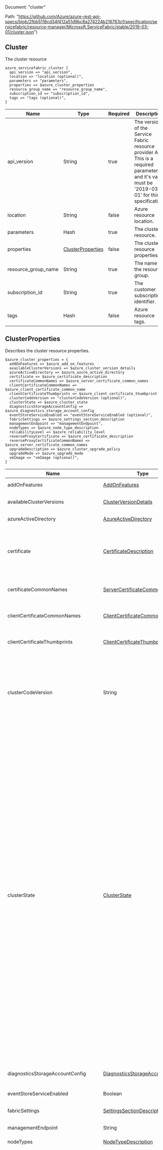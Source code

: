 Document: "cluster"


Path: "https://github.com/Azure/azure-rest-api-specs/blob/2fbb5118cd34f412a51d9bc8a274224b216763cf/specification/servicefabric/resource-manager/Microsoft.ServiceFabric/stable/2019-03-01/cluster.json")

## Cluster

The cluster resource


```puppet
azure_servicefabric_cluster {
  api_version => "api_version",
  location => "location (optional)",
  parameters => "parameters",
  properties => $azure_cluster_properties
  resource_group_name => "resource_group_name",
  subscription_id => "subscription_id",
  tags => "tags (optional)",
}
```

| Name        | Type           | Required       | Description       |
| ------------- | ------------- | ------------- | ------------- |
|api_version | String | true | The version of the Service Fabric resource provider API. This is a required parameter and it's value must be '2019-03-01' for this specification. |
|location | String | false | Azure resource location. |
|parameters | Hash | true | The cluster resource. |
|properties | [ClusterProperties](#clusterproperties) | false | The cluster resource properties |
|resource_group_name | String | true | The name of the resource group. |
|subscription_id | String | true | The customer subscription identifier. |
|tags | Hash | false | Azure resource tags. |
        
## ClusterProperties

Describes the cluster resource properties.

```puppet
$azure_cluster_properties = {
  addOnFeatures => $azure_add_on_features
  availableClusterVersions => $azure_cluster_version_details
  azureActiveDirectory => $azure_azure_active_directory
  certificate => $azure_certificate_description
  certificateCommonNames => $azure_server_certificate_common_names
  clientCertificateCommonNames => $azure_client_certificate_common_name
  clientCertificateThumbprints => $azure_client_certificate_thumbprint
  clusterCodeVersion => "clusterCodeVersion (optional)",
  clusterState => $azure_cluster_state
  diagnosticsStorageAccountConfig => $azure_diagnostics_storage_account_config
  eventStoreServiceEnabled => "eventStoreServiceEnabled (optional)",
  fabricSettings => $azure_settings_section_description
  managementEndpoint => "managementEndpoint",
  nodeTypes => $azure_node_type_description
  reliabilityLevel => $azure_reliability_level
  reverseProxyCertificate => $azure_certificate_description
  reverseProxyCertificateCommonNames => $azure_server_certificate_common_names
  upgradeDescription => $azure_cluster_upgrade_policy
  upgradeMode => $azure_upgrade_mode
  vmImage => "vmImage (optional)",
}
```

| Name        | Type           | Required       | Description       |
| ------------- | ------------- | ------------- | ------------- |
|addOnFeatures | [AddOnFeatures](#addonfeatures) | false | The list of add-on features to enable in the cluster. |
|availableClusterVersions | [ClusterVersionDetails](#clusterversiondetails) | false | The Service Fabric runtime versions available for this cluster. |
|azureActiveDirectory | [AzureActiveDirectory](#azureactivedirectory) | false | The AAD authentication settings of the cluster. |
|certificate | [CertificateDescription](#certificatedescription) | false | The certificate to use for securing the cluster. The certificate provided will be used for node to node security within the cluster, SSL certificate for cluster management endpoint and default admin client. |
|certificateCommonNames | [ServerCertificateCommonNames](#servercertificatecommonnames) | false | Describes a list of server certificates referenced by common name that are used to secure the cluster. |
|clientCertificateCommonNames | [ClientCertificateCommonName](#clientcertificatecommonname) | false | The list of client certificates referenced by common name that are allowed to manage the cluster. |
|clientCertificateThumbprints | [ClientCertificateThumbprint](#clientcertificatethumbprint) | false | The list of client certificates referenced by thumbprint that are allowed to manage the cluster. |
|clusterCodeVersion | String | false | The Service Fabric runtime version of the cluster. This property can only by set the user when **upgradeMode** is set to 'Manual'. To get list of available Service Fabric versions for new clusters use [ClusterVersion API](./ClusterVersion.md). To get the list of available version for existing clusters use **availableClusterVersions**. |
|clusterState | [ClusterState](#clusterstate) | false | The current state of the cluster.  - WaitingForNodes - Indicates that the cluster resource is created and the resource provider is waiting for Service Fabric VM extension to boot up and report to it.  - Deploying - Indicates that the Service Fabric runtime is being installed on the VMs. Cluster resource will be in this state until the cluster boots up and system services are up.  - BaselineUpgrade - Indicates that the cluster is upgrading to establishes the cluster version. This upgrade is automatically initiated when the cluster boots up for the first time.  - UpdatingUserConfiguration - Indicates that the cluster is being upgraded with the user provided configuration.  - UpdatingUserCertificate - Indicates that the cluster is being upgraded with the user provided certificate.  - UpdatingInfrastructure - Indicates that the cluster is being upgraded with the latest Service Fabric runtime version. This happens only when the **upgradeMode** is set to 'Automatic'.  - EnforcingClusterVersion - Indicates that cluster is on a different version than expected and the cluster is being upgraded to the expected version.  - UpgradeServiceUnreachable - Indicates that the system service in the cluster is no longer polling the Resource Provider. Clusters in this state cannot be managed by the Resource Provider.  - AutoScale - Indicates that the ReliabilityLevel of the cluster is being adjusted.  - Ready - Indicates that the cluster is in a stable state. |
|diagnosticsStorageAccountConfig | [DiagnosticsStorageAccountConfig](#diagnosticsstorageaccountconfig) | false | The storage account information for storing Service Fabric diagnostic logs. |
|eventStoreServiceEnabled | Boolean | false | Indicates if the event store service is enabled. |
|fabricSettings | [SettingsSectionDescription](#settingssectiondescription) | false | The list of custom fabric settings to configure the cluster. |
|managementEndpoint | String | true | The http management endpoint of the cluster. |
|nodeTypes | [NodeTypeDescription](#nodetypedescription) | true | The list of node types in the cluster. |
|reliabilityLevel | [ReliabilityLevel](#reliabilitylevel) | false | The reliability level sets the replica set size of system services. Learn about [ReliabilityLevel](https://docs.microsoft.com/en-us/azure/service-fabric/service-fabric-cluster-capacity).  - None - Run the System services with a target replica set count of 1. This should only be used for test clusters.  - Bronze - Run the System services with a target replica set count of 3. This should only be used for test clusters.  - Silver - Run the System services with a target replica set count of 5.  - Gold - Run the System services with a target replica set count of 7.  - Platinum - Run the System services with a target replica set count of 9. |
|reverseProxyCertificate | [CertificateDescription](#certificatedescription) | false | The server certificate used by reverse proxy. |
|reverseProxyCertificateCommonNames | [ServerCertificateCommonNames](#servercertificatecommonnames) | false | Describes a list of server certificates referenced by common name that are used to secure the cluster. |
|upgradeDescription | [ClusterUpgradePolicy](#clusterupgradepolicy) | false | The policy to use when upgrading the cluster. |
|upgradeMode | [UpgradeMode](#upgrademode) | false | The upgrade mode of the cluster when new Service Fabric runtime version is available.  - Automatic - The cluster will be automatically upgraded to the latest Service Fabric runtime version as soon as it is available.  - Manual - The cluster will not be automatically upgraded to the latest Service Fabric runtime version. The cluster is upgraded by setting the **clusterCodeVersion** property in the cluster resource. |
|vmImage | String | false | The VM image VMSS has been configured with. Generic names such as Windows or Linux can be used. |
        
## AddOnFeatures

Available cluster add-on features

```puppet
$azure_add_on_features = {
}
```

| Name        | Type           | Required       | Description       |
| ------------- | ------------- | ------------- | ------------- |
        
## ClusterVersionDetails

The detail of the Service Fabric runtime version result

```puppet
$azure_cluster_version_details = {
  codeVersion => "codeVersion (optional)",
  environment => $azure_cluster_environment
  supportExpiryUtc => "supportExpiryUtc (optional)",
}
```

| Name        | Type           | Required       | Description       |
| ------------- | ------------- | ------------- | ------------- |
|codeVersion | String | false | The Service Fabric runtime version of the cluster. |
|environment | [ClusterEnvironment](#clusterenvironment) | false | Indicates if this version is for Windows or Linux operating system. |
|supportExpiryUtc | String | false | The date of expiry of support of the version. |
        
## ClusterEnvironment

Cluster operating system, the default will be Windows

```puppet
$azure_cluster_environment = {
}
```

| Name        | Type           | Required       | Description       |
| ------------- | ------------- | ------------- | ------------- |
        
## AzureActiveDirectory

The settings to enable AAD authentication on the cluster.

```puppet
$azure_azure_active_directory = {
  clientApplication => "clientApplication (optional)",
  clusterApplication => "clusterApplication (optional)",
  tenantId => "tenantId (optional)",
}
```

| Name        | Type           | Required       | Description       |
| ------------- | ------------- | ------------- | ------------- |
|clientApplication | String | false | Azure active directory client application id. |
|clusterApplication | String | false | Azure active directory cluster application id. |
|tenantId | String | false | Azure active directory tenant id. |
        
## CertificateDescription

Describes the certificate details.

```puppet
$azure_certificate_description = {
  thumbprint => "thumbprint",
  thumbprintSecondary => "thumbprintSecondary (optional)",
  x509StoreName => $azure_store_name
}
```

| Name        | Type           | Required       | Description       |
| ------------- | ------------- | ------------- | ------------- |
|thumbprint | String | true | Thumbprint of the primary certificate. |
|thumbprintSecondary | String | false | Thumbprint of the secondary certificate. |
|x509StoreName | [StoreName](#storename) | false | The local certificate store location. |
        
## StoreName

The local certificate store location.

```puppet
$azure_store_name = {
}
```

| Name        | Type           | Required       | Description       |
| ------------- | ------------- | ------------- | ------------- |
        
## ServerCertificateCommonNames

Describes a list of server certificates referenced by common name that are used to secure the cluster.

```puppet
$azure_server_certificate_common_names = {
  commonNames => $azure_server_certificate_common_name
  x509StoreName => $azure_store_name
}
```

| Name        | Type           | Required       | Description       |
| ------------- | ------------- | ------------- | ------------- |
|commonNames | [ServerCertificateCommonName](#servercertificatecommonname) | false | The list of server certificates referenced by common name that are used to secure the cluster. |
|x509StoreName | [StoreName](#storename) | false | The local certificate store location. |
        
## ServerCertificateCommonName

Describes the server certificate details using common name.

```puppet
$azure_server_certificate_common_name = {
  certificateCommonName => "certificateCommonName",
  certificateIssuerThumbprint => "certificateIssuerThumbprint",
}
```

| Name        | Type           | Required       | Description       |
| ------------- | ------------- | ------------- | ------------- |
|certificateCommonName | String | true | The common name of the server certificate. |
|certificateIssuerThumbprint | String | true | The issuer thumbprint of the server certificate. |
        
        
## ClientCertificateCommonName

Describes the client certificate details using common name.

```puppet
$azure_client_certificate_common_name = {
  certificateCommonName => "certificateCommonName",
  certificateIssuerThumbprint => "certificateIssuerThumbprint",
  isAdmin => "isAdmin",
}
```

| Name        | Type           | Required       | Description       |
| ------------- | ------------- | ------------- | ------------- |
|certificateCommonName | String | true | The common name of the client certificate. |
|certificateIssuerThumbprint | String | true | The issuer thumbprint of the client certificate. |
|isAdmin | Boolean | true | Indicates if the client certificate has admin access to the cluster. Non admin clients can perform only read only operations on the cluster. |
        
## ClientCertificateThumbprint

Describes the client certificate details using thumbprint.

```puppet
$azure_client_certificate_thumbprint = {
  certificateThumbprint => "certificateThumbprint",
  isAdmin => "isAdmin",
}
```

| Name        | Type           | Required       | Description       |
| ------------- | ------------- | ------------- | ------------- |
|certificateThumbprint | String | true | The thumbprint of the client certificate. |
|isAdmin | Boolean | true | Indicates if the client certificate has admin access to the cluster. Non admin clients can perform only read only operations on the cluster. |
        
## ClusterState

The current state of the cluster.

  - WaitingForNodes - Indicates that the cluster resource is created and the resource provider is waiting for Service Fabric VM extension to boot up and report to it.
  - Deploying - Indicates that the Service Fabric runtime is being installed on the VMs. Cluster resource will be in this state until the cluster boots up and system services are up.
  - BaselineUpgrade - Indicates that the cluster is upgrading to establishes the cluster version. This upgrade is automatically initiated when the cluster boots up for the first time.
  - UpdatingUserConfiguration - Indicates that the cluster is being upgraded with the user provided configuration.
  - UpdatingUserCertificate - Indicates that the cluster is being upgraded with the user provided certificate.
  - UpdatingInfrastructure - Indicates that the cluster is being upgraded with the latest Service Fabric runtime version. This happens only when the **upgradeMode** is set to 'Automatic'.
  - EnforcingClusterVersion - Indicates that cluster is on a different version than expected and the cluster is being upgraded to the expected version.
  - UpgradeServiceUnreachable - Indicates that the system service in the cluster is no longer polling the Resource Provider. Clusters in this state cannot be managed by the Resource Provider.
  - AutoScale - Indicates that the ReliabilityLevel of the cluster is being adjusted.
  - Ready - Indicates that the cluster is in a stable state.


```puppet
$azure_cluster_state = {
}
```

| Name        | Type           | Required       | Description       |
| ------------- | ------------- | ------------- | ------------- |
        
## DiagnosticsStorageAccountConfig

The storage account information for storing Service Fabric diagnostic logs.

```puppet
$azure_diagnostics_storage_account_config = {
  blobEndpoint => "blobEndpoint",
  protectedAccountKeyName => "protectedAccountKeyName",
  queueEndpoint => "queueEndpoint",
  storageAccountName => "storageAccountName",
  tableEndpoint => "tableEndpoint",
}
```

| Name        | Type           | Required       | Description       |
| ------------- | ------------- | ------------- | ------------- |
|blobEndpoint | String | true | The blob endpoint of the azure storage account. |
|protectedAccountKeyName | String | true | The protected diagnostics storage key name. |
|queueEndpoint | String | true | The queue endpoint of the azure storage account. |
|storageAccountName | String | true | The Azure storage account name. |
|tableEndpoint | String | true | The table endpoint of the azure storage account. |
        
## SettingsSectionDescription

Describes a section in the fabric settings of the cluster.

```puppet
$azure_settings_section_description = {
  name => "name",
  parameters => $azure_settings_parameter_description
}
```

| Name        | Type           | Required       | Description       |
| ------------- | ------------- | ------------- | ------------- |
|name | String | true | The section name of the fabric settings. |
|parameters | [SettingsParameterDescription](#settingsparameterdescription) | true | The collection of parameters in the section. |
        
## SettingsParameterDescription

Describes a parameter in fabric settings of the cluster.

```puppet
$azure_settings_parameter_description = {
  name => "name",
  value => "value",
}
```

| Name        | Type           | Required       | Description       |
| ------------- | ------------- | ------------- | ------------- |
|name | String | true | The parameter name of fabric setting. |
|value | String | true | The parameter value of fabric setting. |
        
## NodeTypeDescription

Describes a node type in the cluster, each node type represents sub set of nodes in the cluster.

```puppet
$azure_node_type_description = {
  applicationPorts => $azure_endpoint_range_description
  capacities => "capacities (optional)",
  clientConnectionEndpointPort => "1234",
  durabilityLevel => $azure_durability_level
  ephemeralPorts => $azure_endpoint_range_description
  httpGatewayEndpointPort => "1234",
  isPrimary => "isPrimary",
  name => "name",
  placementProperties => "placementProperties (optional)",
  reverseProxyEndpointPort => "1234 (optional)",
  vmInstanceCount => "1234",
}
```

| Name        | Type           | Required       | Description       |
| ------------- | ------------- | ------------- | ------------- |
|applicationPorts | [EndpointRangeDescription](#endpointrangedescription) | false | The range of ports from which cluster assigned port to Service Fabric applications. |
|capacities | Hash | false | The capacity tags applied to the nodes in the node type, the cluster resource manager uses these tags to understand how much resource a node has. |
|clientConnectionEndpointPort | Integer | true | The TCP cluster management endpoint port. |
|durabilityLevel | [DurabilityLevel](#durabilitylevel) | false | The durability level of the node type. Learn about [DurabilityLevel](https://docs.microsoft.com/en-us/azure/service-fabric/service-fabric-cluster-capacity).  - Bronze - No privileges. This is the default.  - Silver - The infrastructure jobs can be paused for a duration of 10 minutes per UD.  - Gold - The infrastructure jobs can be paused for a duration of 2 hours per UD. Gold durability can be enabled only on full node VM skus like D15_V2, G5 etc. |
|ephemeralPorts | [EndpointRangeDescription](#endpointrangedescription) | false | The range of ephemeral ports that nodes in this node type should be configured with. |
|httpGatewayEndpointPort | Integer | true | The HTTP cluster management endpoint port. |
|isPrimary | Boolean | true | The node type on which system services will run. Only one node type should be marked as primary. Primary node type cannot be deleted or changed for existing clusters. |
|name | String | true | The name of the node type. |
|placementProperties | Hash | false | The placement tags applied to nodes in the node type, which can be used to indicate where certain services (workload) should run. |
|reverseProxyEndpointPort | Integer | false | The endpoint used by reverse proxy. |
|vmInstanceCount | Integer | true | The number of nodes in the node type. This count should match the capacity property in the corresponding VirtualMachineScaleSet resource. |
        
## EndpointRangeDescription

Port range details

```puppet
$azure_endpoint_range_description = {
  endPort => "1234",
  startPort => "1234",
}
```

| Name        | Type           | Required       | Description       |
| ------------- | ------------- | ------------- | ------------- |
|endPort | Integer | true | End port of a range of ports |
|startPort | Integer | true | Starting port of a range of ports |
        
## DurabilityLevel

The durability level of the node type. Learn about [DurabilityLevel](https://docs.microsoft.com/en-us/azure/service-fabric/service-fabric-cluster-capacity).

  - Bronze - No privileges. This is the default.
  - Silver - The infrastructure jobs can be paused for a duration of 10 minutes per UD.
  - Gold - The infrastructure jobs can be paused for a duration of 2 hours per UD. Gold durability can be enabled only on full node VM skus like D15_V2, G5 etc.


```puppet
$azure_durability_level = {
}
```

| Name        | Type           | Required       | Description       |
| ------------- | ------------- | ------------- | ------------- |
        
        
## ReliabilityLevel

The reliability level sets the replica set size of system services. Learn about [ReliabilityLevel](https://docs.microsoft.com/en-us/azure/service-fabric/service-fabric-cluster-capacity).

  - None - Run the System services with a target replica set count of 1. This should only be used for test clusters.
  - Bronze - Run the System services with a target replica set count of 3. This should only be used for test clusters.
  - Silver - Run the System services with a target replica set count of 5.
  - Gold - Run the System services with a target replica set count of 7.
  - Platinum - Run the System services with a target replica set count of 9.


```puppet
$azure_reliability_level = {
}
```

| Name        | Type           | Required       | Description       |
| ------------- | ------------- | ------------- | ------------- |
        
        
        
## ClusterUpgradePolicy

Describes the policy used when upgrading the cluster.

```puppet
$azure_cluster_upgrade_policy = {
  deltaHealthPolicy => $azure_cluster_upgrade_delta_health_policy
  forceRestart => "forceRestart (optional)",
  healthCheckRetryTimeout => "healthCheckRetryTimeout",
  healthCheckStableDuration => "healthCheckStableDuration",
  healthCheckWaitDuration => "healthCheckWaitDuration",
  healthPolicy => $azure_cluster_health_policy
  upgradeDomainTimeout => "upgradeDomainTimeout",
  upgradeReplicaSetCheckTimeout => "upgradeReplicaSetCheckTimeout",
  upgradeTimeout => "upgradeTimeout",
}
```

| Name        | Type           | Required       | Description       |
| ------------- | ------------- | ------------- | ------------- |
|deltaHealthPolicy | [ClusterUpgradeDeltaHealthPolicy](#clusterupgradedeltahealthpolicy) | false | The cluster delta health policy used when upgrading the cluster. |
|forceRestart | Boolean | false | If true, then processes are forcefully restarted during upgrade even when the code version has not changed (the upgrade only changes configuration or data). |
|healthCheckRetryTimeout | String | true | The amount of time to retry health evaluation when the application or cluster is unhealthy before the upgrade rolls back. The timeout can be in either hh:mm:ss or in d.hh:mm:ss.ms format. |
|healthCheckStableDuration | String | true | The amount of time that the application or cluster must remain healthy before the upgrade proceeds to the next upgrade domain. The duration can be in either hh:mm:ss or in d.hh:mm:ss.ms format. |
|healthCheckWaitDuration | String | true | The length of time to wait after completing an upgrade domain before performing health checks. The duration can be in either hh:mm:ss or in d.hh:mm:ss.ms format. |
|healthPolicy | [ClusterHealthPolicy](#clusterhealthpolicy) | true | The cluster health policy used when upgrading the cluster. |
|upgradeDomainTimeout | String | true | The amount of time each upgrade domain has to complete before the upgrade rolls back. The timeout can be in either hh:mm:ss or in d.hh:mm:ss.ms format. |
|upgradeReplicaSetCheckTimeout | String | true | The maximum amount of time to block processing of an upgrade domain and prevent loss of availability when there are unexpected issues. When this timeout expires, processing of the upgrade domain will proceed regardless of availability loss issues. The timeout is reset at the start of each upgrade domain. The timeout can be in either hh:mm:ss or in d.hh:mm:ss.ms format. |
|upgradeTimeout | String | true | The amount of time the overall upgrade has to complete before the upgrade rolls back. The timeout can be in either hh:mm:ss or in d.hh:mm:ss.ms format. |
        
## ClusterUpgradeDeltaHealthPolicy

Describes the delta health policies for the cluster upgrade.

```puppet
$azure_cluster_upgrade_delta_health_policy = {
  applicationDeltaHealthPolicies => $azure_application_delta_health_policy_map
  maxPercentDeltaUnhealthyApplications => "1234",
  maxPercentDeltaUnhealthyNodes => "1234",
  maxPercentUpgradeDomainDeltaUnhealthyNodes => "1234",
}
```

| Name        | Type           | Required       | Description       |
| ------------- | ------------- | ------------- | ------------- |
|applicationDeltaHealthPolicies | [ApplicationDeltaHealthPolicyMap](#applicationdeltahealthpolicymap) | false | Defines the application delta health policy map used to evaluate the health of an application or one of its child entities when upgrading the cluster. |
|maxPercentDeltaUnhealthyApplications | Integer | true | The maximum allowed percentage of applications health degradation allowed during cluster upgrades.The delta is measured between the state of the applications at the beginning of upgrade and the state of the applications at the time of the health evaluation.The check is performed after every upgrade domain upgrade completion to make sure the global state of the cluster is within tolerated limits. System services are not included in this. |
|maxPercentDeltaUnhealthyNodes | Integer | true | The maximum allowed percentage of nodes health degradation allowed during cluster upgrades.The delta is measured between the state of the nodes at the beginning of upgrade and the state of the nodes at the time of the health evaluation.The check is performed after every upgrade domain upgrade completion to make sure the global state of the cluster is within tolerated limits. |
|maxPercentUpgradeDomainDeltaUnhealthyNodes | Integer | true | The maximum allowed percentage of upgrade domain nodes health degradation allowed during cluster upgrades.The delta is measured between the state of the upgrade domain nodes at the beginning of upgrade and the state of the upgrade domain nodes at the time of the health evaluation.The check is performed after every upgrade domain upgrade completion for all completed upgrade domains to make sure the state of the upgrade domains is within tolerated limits. |
        
## ApplicationDeltaHealthPolicyMap

Defines a map that contains specific application delta health policies for different applications.
Each entry specifies as key the application name and as value an ApplicationDeltaHealthPolicy used to evaluate the application health when upgrading the cluster.
The application name should include the 'fabric:' URI scheme.
The map is empty by default.


```puppet
$azure_application_delta_health_policy_map = {
}
```

| Name        | Type           | Required       | Description       |
| ------------- | ------------- | ------------- | ------------- |
        
## ClusterHealthPolicy

Defines a health policy used to evaluate the health of the cluster or of a cluster node.


```puppet
$azure_cluster_health_policy = {
  applicationHealthPolicies => $azure_application_health_policy_map
  maxPercentUnhealthyApplications => "1234 (optional)",
  maxPercentUnhealthyNodes => "1234 (optional)",
}
```

| Name        | Type           | Required       | Description       |
| ------------- | ------------- | ------------- | ------------- |
|applicationHealthPolicies | [ApplicationHealthPolicyMap](#applicationhealthpolicymap) | false | Defines the application health policy map used to evaluate the health of an application or one of its children entities. |
|maxPercentUnhealthyApplications | Integer | false | The maximum allowed percentage of unhealthy applications before reporting an error. For example, to allow 10% of applications to be unhealthy, this value would be 10.The percentage represents the maximum tolerated percentage of applications that can be unhealthy before the cluster is considered in error.If the percentage is respected but there is at least one unhealthy application, the health is evaluated as Warning.This is calculated by dividing the number of unhealthy applications over the total number of application instances in the cluster, excluding applications of application types that are included in the ApplicationTypeHealthPolicyMap.The computation rounds up to tolerate one failure on small numbers of applications. Default percentage is zero. |
|maxPercentUnhealthyNodes | Integer | false | The maximum allowed percentage of unhealthy nodes before reporting an error. For example, to allow 10% of nodes to be unhealthy, this value would be 10.The percentage represents the maximum tolerated percentage of nodes that can be unhealthy before the cluster is considered in error.If the percentage is respected but there is at least one unhealthy node, the health is evaluated as Warning.The percentage is calculated by dividing the number of unhealthy nodes over the total number of nodes in the cluster.The computation rounds up to tolerate one failure on small numbers of nodes. Default percentage is zero.In large clusters, some nodes will always be down or out for repairs, so this percentage should be configured to tolerate that. |
        
## ApplicationHealthPolicyMap

Defines a map that contains specific application health policies for different applications.
Each entry specifies as key the application name and as value an ApplicationHealthPolicy used to evaluate the application health.
The application name should include the 'fabric:' URI scheme.
The map is empty by default.


```puppet
$azure_application_health_policy_map = {
}
```

| Name        | Type           | Required       | Description       |
| ------------- | ------------- | ------------- | ------------- |
        
## UpgradeMode

The upgrade mode of the cluster when new Service Fabric runtime version is available.

  - Automatic - The cluster will be automatically upgraded to the latest Service Fabric runtime version as soon as it is available.
  - Manual - The cluster will not be automatically upgraded to the latest Service Fabric runtime version. The cluster is upgraded by setting the **clusterCodeVersion** property in the cluster resource.


```puppet
$azure_upgrade_mode = {
}
```

| Name        | Type           | Required       | Description       |
| ------------- | ------------- | ------------- | ------------- |



## CRUD operations

Here is a list of endpoints that we use to create, read, update and delete the Cluster

| Operation | Path | Verb | Description | OperationID |
| ------------- | ------------- | ------------- | ------------- | ------------- |
|Create|`/subscriptions/%{subscription_id}/resourceGroups/%{resource_group_name}/providers/Microsoft.ServiceFabric/clusters/%{cluster_name}`|Put|Create or update a Service Fabric cluster resource with the specified name.|Clusters_CreateOrUpdate|
|List - list all|`/subscriptions/%{subscription_id}/providers/Microsoft.ServiceFabric/clusters`|Get|Gets all Service Fabric cluster resources created or in the process of being created in the subscription.|Clusters_List|
|List - get one|`/subscriptions/%{subscription_id}/resourceGroups/%{resource_group_name}/providers/Microsoft.ServiceFabric/clusters/%{cluster_name}`|Get|Get a Service Fabric cluster resource created or in the process of being created in the specified resource group.|Clusters_Get|
|List - get list using params|`/subscriptions/%{subscription_id}/resourcegroups/%{resource_group_name}/providers/Microsoft.ServiceFabric/clusters`|Get|Gets all Service Fabric cluster resources created or in the process of being created in the resource group.|Clusters_ListByResourceGroup|
|Update|`/subscriptions/%{subscription_id}/resourceGroups/%{resource_group_name}/providers/Microsoft.ServiceFabric/clusters/%{cluster_name}`|Put|Create or update a Service Fabric cluster resource with the specified name.|Clusters_CreateOrUpdate|
|Delete|`/subscriptions/%{subscription_id}/resourceGroups/%{resource_group_name}/providers/Microsoft.ServiceFabric/clusters/%{cluster_name}`|Delete|Delete a Service Fabric cluster resource with the specified name.|Clusters_Delete|

